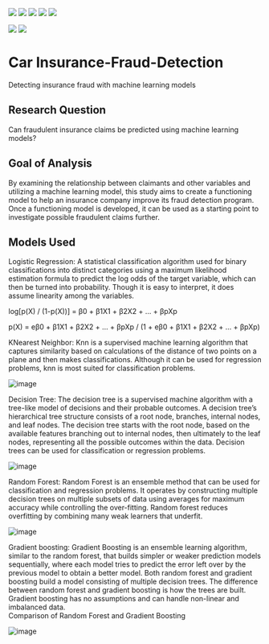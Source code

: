 [![](https://img.shields.io/badge/Python-blue?style=for-the-badge)](https://github.com/hamzamohdzubair/redant)
[![](https://img.shields.io/badge/MLModels-blueviolet?style=for-the-badge)](https://hamzamohdzubair.github.io/redant/)
[![](https://img.shields.io/badge/Library-Scikitlearn-yellow?style=for-the-badge)](https://docs.rs/crate/redant/latest)
[![](https://img.shields.io/badge/Library-Scipy-orange?style=for-the-badge)](https://crates.io/crates/redant)
[![](https://img.shields.io/badge/Library-Matplotlib-brown?style=for-the-badge)](https://crates.io/crates/redant)

![](https://img.shields.io/static/v1?label=&message=DataExploration&color=green)
![](https://img.shields.io/static/v1?label=&message=Predictions&color=blue)

# Car Insurance-Fraud-Detection
Detecting insurance fraud with machine learning models

## Research Question
Can fraudulent insurance claims be predicted using machine learning models?

## Goal of Analysis
By examining the relationship between claimants and other variables and utilizing a machine learning model, this study aims to create a functioning model to help an insurance company improve its fraud detection program. Once a functioning model is developed, it can be used as a starting point to investigate possible fraudulent claims further.

## Models Used
Logistic Regression: A statistical classification algorithm used for binary classifications into distinct categories using a maximum likelihood estimation formula to predict the log odds of the target variable, which can then be turned into probability. Though it is easy to interpret, it does assume linearity among the variables.

log[p(X) / (1-p(X))]  =  β0 + β1X1 + β2X2 + … + βpXp

p(X) = eβ0 + β1X1 + β2X2 + … + βpXp / (1 + eβ0 + β1X1 + β2X2 + … + βpXp)


KNearest Neighbor: Knn is a supervised machine learning algorithm that captures similarity based on calculations of the distance of two points on a plane and then makes classifications. Although it can be used for regression problems, knn is most suited for classification problems.

 ![image](https://github.com/secil-carver/Insurance-Fraud-Detection/assets/77639654/0244a838-7f0e-4fdf-834a-4869bf1205a4)


Decision Tree: The decision tree is a supervised machine algorithm with a tree-like model of decisions and their probable outcomes. A decision tree’s hierarchical tree structure consists of a root node, branches, internal nodes, and leaf nodes. The decision tree starts with the root node, based on the available features branching out to internal nodes, then ultimately to the leaf nodes, representing all the possible outcomes within the data. Decision trees can be used for classification or regression problems.
 
![image](https://github.com/secil-carver/Insurance-Fraud-Detection/assets/77639654/401a960c-b48f-441c-acf9-b0949cf2abde)


Random Forest: Random Forest is an ensemble method that can be used for classification and regression problems. It operates by constructing multiple decision trees on multiple subsets of data using averages for maximum accuracy while controlling the over-fitting. Random forest reduces overfitting by combining many weak learners that underfit.

![image](https://github.com/secil-carver/Insurance-Fraud-Detection/assets/77639654/f5578869-698f-4876-9fec-dd95eff76df5)


Gradient boosting: Gradient Boosting is an ensemble learning algorithm, similar to the random forest, that builds simpler or weaker prediction models sequentially, where each model tries to predict the error left over by the previous model to obtain a better model. Both random forest and gradient boosting build a model consisting of multiple decision trees. The difference between random forest and gradient boosting is how the trees are built. Gradient boosting has no assumptions and can handle non-linear and imbalanced data.  
Comparison of Random Forest and Gradient Boosting

 ![image](https://github.com/secil-carver/Insurance-Fraud-Detection/assets/77639654/92938edb-4bee-404a-8302-1017ac58d927)
